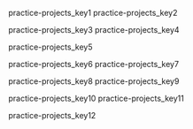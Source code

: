 practice-projects_key1
practice-projects_key2


practice-projects_key3
practice-projects_key4


practice-projects_key5


practice-projects_key6
practice-projects_key7


practice-projects_key8
practice-projects_key9


practice-projects_key10
practice-projects_key11




practice-projects_key12
